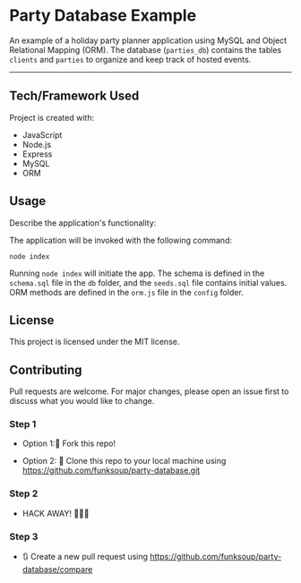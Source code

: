 
# Party Database Example

An example of a holiday party planner application using MySQL and Object Relational Mapping (ORM). The database (`parties_db`) contains the tables `clients` and `parties` to organize and keep track of hosted events.


------


## Tech/Framework Used

Project is created with:

* JavaScript
* Node.js
* Express
* MySQL
* ORM



## Usage

Describe the application's functionality:

The application will be invoked with the following command:
```
node index
```

Running `node index` will initiate the app. The schema is defined in the `schema.sql` file in the `db` folder, and the `seeds.sql` file contains initial values. ORM methods are defined in the `orm.js` file in the `config` folder.



## License

This project is licensed under the MIT license.



## Contributing

Pull requests are welcome. For major changes, please open an issue first to discuss what you would like to change.


### Step 1

* Option 1:🍴 Fork this repo!

* Option 2: 👯 Clone this repo to your local machine using https://github.com/funksoup/party-database.git

### Step 2

* HACK AWAY! 🔨🔨🔨

### Step 3

* 🔃 Create a new pull request using https://github.com/funksoup/party-database/compare



